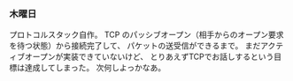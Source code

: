 ### 木曜日

プロトコルスタック自作。
TCP のパッシブオープン（相手からのオープン要求を待つ状態）から接続完了して、
パケットの送受信ができるまで。
まだアクティブオープンが実装できていないけど、
とりあえずTCPでお話しするという目標は達成してしまった。
次何しよっかなあ。